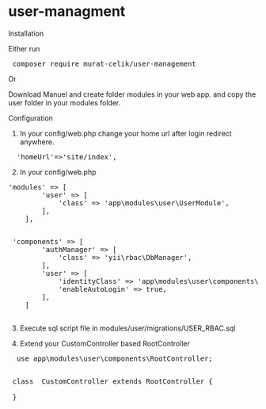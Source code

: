 # user-managment

Installation

Either run

<pre> composer require murat-celik/user-management</pre>
Or
<br>

Download Manuel and create folder modules in your web app. and copy the user folder in your modules folder.

Configuration
<br>
1) In your config/web.php change your home url after login redirect anywhere.
<pre>
  'homeUrl'=>'site/index',
</pre>

2) In your config/web.php
<pre>
'modules' => [
        'user' => [
            'class' => 'app\modules\user\UserModule',
        ],
    ],
</pre>  
 
<pre> 
 'components' => [
        'authManager' => [
            'class' => 'yii\rbac\DbManager',
        ],
        'user' => [
            'identityClass' => 'app\modules\user\components\UserIdentity',
            'enableAutoLogin' => true,
        ],
    ]
 </pre>
 
 3) Execute sql script file in modules/user/migrations/USER_RBAC.sql

 4) Extend your CustomController based RootController 
 <pre>
  use app\modules\user\components\RootController;
 </pre>
 <pre>
 class  CustomController extends RootController {
 
 }
 </pre>
    

